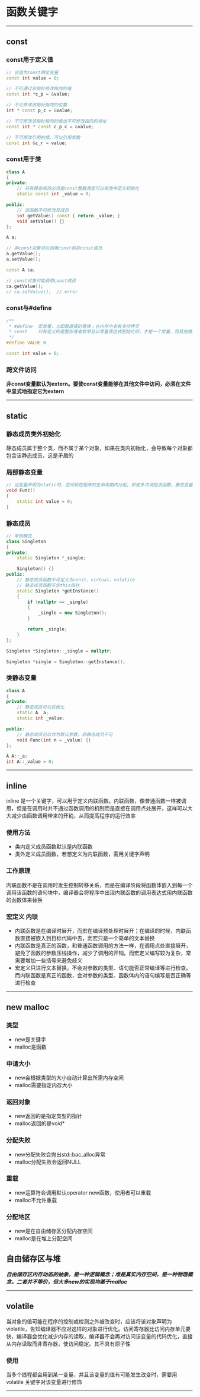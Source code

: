 # 函数关键字

---

## const

### const用于定义值

``` cpp
// 该值为const限定变量
const int value = 0;

// 不可通过该指针修改指向的值
const int *c_p = &value;

// 不可修改该指针指向的位置
int * const p_c = &value;

// 不可修改该指针指向的值也不可修改指向的地址
const int * const c_p_c = &value;

// 不可修改引用的值，可以引用常数
const int &c_r = value;
```

### const用于类

``` cpp
class A
{
private:
    // 只有静态成员必须是const整数类型可以在类中定义初始化
    static const int _value = 0;

public:
    // 该函数不可修改其成员
    int getValue() const { return _value; }
    void setValue() {}
};

A a;

// 非const对象可以调用const和非const成员
a.getValue();
a.setValue();

const A ca;

// const对象只能调用const成员
ca.getValue();
// ca.setValue();  // error
```

### const与#define

``` cpp
/**
 * #define  宏常量，立即数直接的替换；在内存中会有多份拷贝
 * const    只有定义的是整形或者枚举且以常量表达式初始化时，才是一个常量，而其他情况只是一个const限定的变量；在内存中之中只有一个拷贝
 */
#define VALUE 0

const int value = 0;
```

### 跨文件访问

**非const变量默认为extern。要使const变量能够在其他文件中访问，必须在文件中显式地指定它为extern**

---

## static

### 静态成员类外初始化

静态成员属于整个类，而不属于某个对象，如果在类内初始化，会导致每个对象都包含该静态成员，这是矛盾的

### 局部静态变量

``` cpp
// 当变量声明为static时，空间将在程序的生命周期内分配。即使多次调用该函数，静态变量的空间也只分配一次
void Func()
{
    static int value = 0;
}
```

### 静态成员

``` cpp
// 单例模式
class Singleton
{
private:
    static Singleton *_single;

    Singleton() {}
public:
    // 静态成员函数不可定义为const，virtual，volatile
    // 静态成员函数不含this指针
    static Singleton *getInstance()
    {
        if (nullptr == _single)
        {
            _single = new Singleton();
        }

        return _single;
    }
};

Singleton *Singleton::_single = nullptr;

Singleton *single = Singleton::getInstance();
```

### 类静态变量

``` cpp
class A
{
private:
    // 静态成员可以实例化
    static A _a;
    static int _value;

public:
    // 静态成员可以作为默认参数，非静态成员不可
    void Func(int n = _value) {}
};

A A::_a;
int A::_value = 0;
```

---

## inline

inline 是一个关键字，可以用于定义内联函数。内联函数，像普通函数一样被调用，但是在调用时并不通过函数调用的机制而是直接在调用点处展开，这样可以大大减少由函数调用带来的开销，从而提高程序的运行效率

### 使用方法

- 类内定义成员函数默认是内联函数
- 类外定义成员函数，若想定义为内联函数，需用关键字声明

### 工作原理

内联函数不是在调用时发生控制转移关系，而是在编译阶段将函数体嵌入到每一个调用该函数的语句块中，编译器会将程序中出现内联函数的调用表达式用内联函数的函数体来替换

### 宏定义 内联

- 内联函数是在编译时展开，而宏在编译预处理时展开；在编译的时候，内联函数直接被嵌入到目标代码中去，而宏只是一个简单的文本替换
- 内联函数是真正的函数，和普通函数调用的方法一样，在调用点处直接展开，避免了函数的参数压栈操作，减少了调用的开销。而宏定义编写较为复杂，常需要增加一些括号来避免歧义
- 宏定义只进行文本替换，不会对参数的类型、语句能否正常编译等进行检查。而内联函数是真正的函数，会对参数的类型、函数体内的语句编写是否正确等进行检查

---

## new malloc

### 类型

- new是关键字
- malloc是函数

### 申请大小

- new会根据类型的大小自动计算出所需内存空间
- malloc需要指定内存大小

### 返回对象

- new返回的是指定类型的指针
- malloc返回的是void*

### 分配失败

- new分配失败会抛出std::bac_alloc异常
- malloc分配失败会返回NULL

### 重载

- new运算符会调用默认operator new函数，使用者可以重载
- malloc不允许重载

### 分配地区

- new是在自由储存区分配内存空间
- malloc是在堆上分配空间

## 自由储存区与堆

***自由储存区内存动态的抽象，是一种逻辑概念；堆是真实内存空间，是一种物理概念。二者并不等价，但大多new的实现均基于malloc***

---

## volatile

当对象的值可能在程序的控制或检测之外被改变时，应该将该对象声明为 violatile，告知编译器不应对这样的对象进行优化。访问寄存器比访问内存单元要快，编译器会优化减少内存的读取，编译器不会再对访问该变量的代码优化，直接从内存读取而非寄存器，使访问稳定。其不具有原子性

### 使用

当多个线程都会用到某一变量，并且该变量的值有可能发生改变时，需要用 volatile 关键字对该变量进行修饰

---
